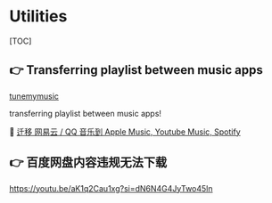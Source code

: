 # Utilities

[TOC]



## 👉 Transferring playlist between music apps
[tunemymusic](https://www.tunemymusic.com/)

transferring playlist between music apps!

🔗 [迁移 网易云 / QQ 音乐到 Apple Music, Youtube Music, Spotify](https://yyrcd.com/n2s/)



## 👉 百度网盘内容违规无法下载
https://youtu.be/aK1q2Cau1xg?si=dN6N4G4JyTwo45ln


